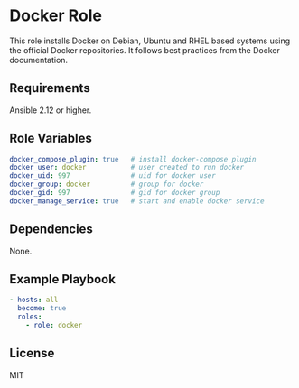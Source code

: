 Docker Role
===========

This role installs Docker on Debian, Ubuntu and RHEL based systems using the official Docker repositories. It follows best practices from the Docker documentation.

Requirements
------------

Ansible 2.12 or higher.

Role Variables
--------------

```yaml
docker_compose_plugin: true   # install docker-compose plugin
docker_user: docker           # user created to run docker
docker_uid: 997               # uid for docker user
docker_group: docker          # group for docker
docker_gid: 997               # gid for docker group
docker_manage_service: true   # start and enable docker service
```

Dependencies
------------

None.

Example Playbook
----------------

```yaml
- hosts: all
  become: true
  roles:
    - role: docker
```

License
-------

MIT
